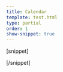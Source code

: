 ```yaml
---
title: Calendar
template: test.html
type: partial
order: 1
show-snippet: true
---
```

[snippet]
<div class="background--white">
    <span class="icon icon-calendar--dark"></span>
    <span class="icon icon-calendar--dark-small"></span>
</div>
<div class="background--ship-gray">
    <span class="icon icon-calendar--light"></span>
    <span class="icon icon-calendar--light-small"></span>
</div>
[/snippet]